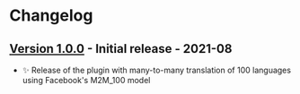 # Changelog

## [Version 1.0.0](https://github.com/dataiku/dss-plugin-nlp-amazon-translation/releases/tag/v1.0.0) - Initial release - 2021-08

- ✨ Release of the plugin with many-to-many translation of 100 languages using Facebook's M2M_100 model
